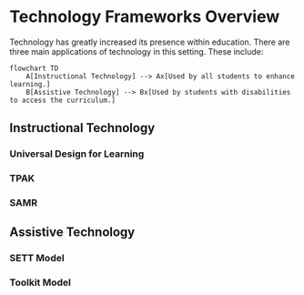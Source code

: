 # Technology Frameworks Overview

Technology has greatly increased its presence within education. There are three main applications of technology in this setting. These include:

```{mermaid}
flowchart TD
    A[Instructional Technology] --> Ax[Used by all students to enhance learning.]
    B[Assistive Technology] --> Bx[Used by students with disabilities to access the curriculum.]
```

## Instructional Technology

### Universal Design for Learning

### TPAK

### SAMR

## Assistive Technology

### SETT Model

### Toolkit Model
